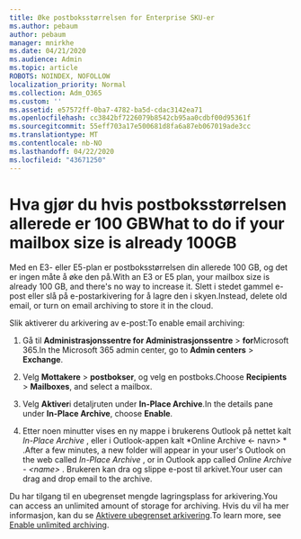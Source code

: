 ```yaml
---
title: Øke postboksstørrelsen for Enterprise SKU-er
ms.author: pebaum
author: pebaum
manager: mnirkhe
ms.date: 04/21/2020
ms.audience: Admin
ms.topic: article
ROBOTS: NOINDEX, NOFOLLOW
localization_priority: Normal
ms.collection: Adm_O365
ms.custom: ''
ms.assetid: e57572ff-0ba7-4782-ba5d-cdac3142ea71
ms.openlocfilehash: cc3842bf7226079b8542cb95aa0cdbf00d95361f
ms.sourcegitcommit: 55eff703a17e500681d8fa6a87eb067019ade3cc
ms.translationtype: MT
ms.contentlocale: nb-NO
ms.lasthandoff: 04/22/2020
ms.locfileid: "43671250"
---
```

# <a name="what-to-do-if-your-mailbox-size-is-already-100gb"></a><span data-ttu-id="8cc08-102">Hva gjør du hvis postboksstørrelsen allerede er 100 GB</span><span class="sxs-lookup"><span data-stu-id="8cc08-102">What to do if your mailbox size is already 100GB</span></span>

<span data-ttu-id="8cc08-103">Med en E3- eller E5-plan er postboksstørrelsen din allerede 100 GB, og det er ingen måte å øke den på.</span><span class="sxs-lookup"><span data-stu-id="8cc08-103">With an E3 or E5 plan, your mailbox size is already 100 GB, and there's no way to increase it.</span></span> <span data-ttu-id="8cc08-104">Slett i stedet gammel e-post eller slå på e-postarkivering for å lagre den i skyen.</span><span class="sxs-lookup"><span data-stu-id="8cc08-104">Instead, delete old email, or turn on email archiving to store it in the cloud.</span></span> 
  
<span data-ttu-id="8cc08-105">Slik aktiverer du arkivering av e-post:</span><span class="sxs-lookup"><span data-stu-id="8cc08-105">To enable email archiving:</span></span>
  
1. <span data-ttu-id="8cc08-106">Gå til **Administrasjonssentre for Administrasjonssentre** \> **for**Microsoft 365.</span><span class="sxs-lookup"><span data-stu-id="8cc08-106">In the Microsoft 365 admin center, go to **Admin centers** \> **Exchange**.</span></span> 
    
2. <span data-ttu-id="8cc08-107">Velg **Mottakere** \> **postbokser**, og velg en postboks.</span><span class="sxs-lookup"><span data-stu-id="8cc08-107">Choose **Recipients** \> **Mailboxes**, and select a mailbox.</span></span> 
    
3. <span data-ttu-id="8cc08-108">Velg **Aktiver**i detaljruten under **In-Place Archive**.</span><span class="sxs-lookup"><span data-stu-id="8cc08-108">In the details pane under **In-Place Archive**, choose **Enable**.</span></span> 
    
4. <span data-ttu-id="8cc08-109">Etter noen minutter vises en ny mappe i brukerens Outlook på nettet kalt *In-Place Archive* , eller i Outlook-appen kalt \*Online Archive \<- navn\> \* .</span><span class="sxs-lookup"><span data-stu-id="8cc08-109">After a few minutes, a new folder will appear in your user's Outlook on the web called  *In-Place Archive*  , or in Outlook app called  *Online Archive - \<name\>*  .</span></span> <span data-ttu-id="8cc08-110">Brukeren kan dra og slippe e-post til arkivet.</span><span class="sxs-lookup"><span data-stu-id="8cc08-110">Your user can drag and drop email to the archive.</span></span> 
    
<span data-ttu-id="8cc08-111">Du har tilgang til en ubegrenset mengde lagringsplass for arkivering.</span><span class="sxs-lookup"><span data-stu-id="8cc08-111">You can access an unlimited amount of storage for archiving.</span></span> <span data-ttu-id="8cc08-112">Hvis du vil ha mer informasjon, kan du se [Aktivere ubegrenset arkivering](https://docs.microsoft.com/office365/securitycompliance/enable-unlimited-archiving).</span><span class="sxs-lookup"><span data-stu-id="8cc08-112">To learn more, see [Enable unlimited archiving](https://docs.microsoft.com/office365/securitycompliance/enable-unlimited-archiving).</span></span>
  

